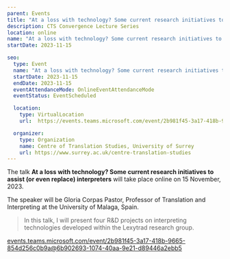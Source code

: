 ```yaml
---
parent: Events
title: "At a loss with technology? Some current research initiatives to assist (or even replace) interpreters"
description: CTS Convergence Lecture Series
location: online
name: "At a loss with technology? Some current research initiatives to assist (or even replace) interpreters"
startDate: 2023-11-15

seo:
  type: Event
  name: "At a loss with technology? Some current research initiatives to assist (or even replace) interpreters"
  startDate: 2023-11-15
  endDate: 2023-11-15
  eventAttendanceMode: OnlineEventAttendanceMode
  eventStatus: EventScheduled

  location:
    type: VirtualLocation
    url:  https://events.teams.microsoft.com/event/2b981f45-3a17-418b-9665-854d256c0b9a@6b902693-1074-40aa-9e21-d89446a2ebb5

  organizer:
    type: Organization
    name: Centre of Translation Studies, University of Surrey
    url: https://www.surrey.ac.uk/centre-translation-studies
---
```


The talk **At a loss with technology? Some current research initiatives to assist (or even replace) interpreters** will take place online on 15 November, 2023.

The speaker will be Gloria Corpas Pastor, Professor of Translation and Interpreting at the University of Malaga, Spain.


> In this talk, I will present four R&D projects on interpreting technologies developed within the Lexytrad research group.


[events.teams.microsoft.com/event/2b981f45-3a17-418b-9665-854d256c0b9a@6b902693-1074-40aa-9e21-d89446a2ebb5](https://events.teams.microsoft.com/event/2b981f45-3a17-418b-9665-854d256c0b9a@6b902693-1074-40aa-9e21-d89446a2ebb5)
